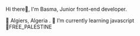 Hi there👋, I'm Basma, Junior front-end developer. 
 
📍 Algiers, Algeria .
🌱 I’m currently learning javascript  
🔻FREE_PALESTINE

